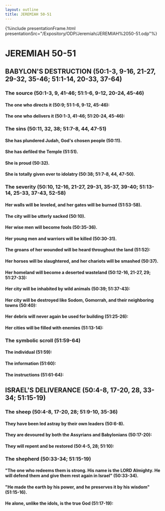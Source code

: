 ```yaml
---
layout: outline
title: JEREMIAH 50-51
---
```

{%include presentationFrame.html presentationSrc="/Expository/ODP/Jeremiah/JEREMIAH%2050-51.odp"%}

# JEREMIAH 50-51
## BABYLON\'S DESTRUCTION (50:1-3, 9-16, 21-27, 29-32, 35-46; 51:1-14, 20-33, 37-64) 
###  The source (50:1-3, 9, 41-46; 51:1-6, 9-12, 20-24, 45-46) 
####  The one who directs it (50:9; 51:1-6, 9-12, 45-46): 
####  The one who delivers it (50:1-3, 41-46; 51:20-24, 45-46): 
###  The sins (50:11, 32, 38; 51:7-8, 44, 47-51) 
####  She has plundered Judah, God\'s chosen people (50:11). 
####  She has defiled the Temple (51:51). 
####  She is proud (50:32). 
####  She is totally given over to idolatry (50:38; 51:7-8, 44, 47-50). 
###  The severity (50:10, 12-16, 21-27, 29-31, 35-37, 39-40; 51:13-14, 25-33, 37-43, 52-58) 
####  Her walls will be leveled, and her gates will be burned (51:53-58). 
####  The city will be utterly sacked (50:10). 
####  Her wise men will become fools (50:35-36). 
####  Her young men and warriors will be killed (50:30-31). 
####  The groans of her wounded will be heard throughout the land (51:52): 
####  Her horses will be slaughtered, and her chariots will be smashed (50:37). 
####  Her homeland will become a deserted wasteland (50:12-16, 21-27, 29; 51:27-33): 
####  Her city will be inhabited by wild animals (50:39; 51:37-43): 
####  Her city will be destroyed like Sodom, Gomorrah, and their neighboring towns (50:40): 
####  Her debris will never again be used for building (51:25-26): 
####  Her cities will be filled with enemies (51:13-14): 
###  The symbolic scroll (51:59-64) 
####  The individual (51:59):
####  The information (51:60): 
####  The instructions (51:61-64): 
## ISRAEL\'S DELIVERANCE (50:4-8, 17-20, 28, 33-34; 51:15-19) 
###  The sheep (50:4-8, 17-20, 28; 51:9-10, 35-36) 
####  They have been led astray by their own leaders (50:6-8). 
####  They are devoured by both the Assyrians and Babylonians (50:17-20): 
####  They will repent and be restored (50:4-5, 28; 51:10): 
###  The shepherd (50:33-34; 51:15-19) 
####  \"The one who redeems them is strong. His name is the LORD Almighty. He will defend them and give them rest again in Israel\" (50:33-34). 
####  \"He made the earth by his power, and he preserves it by his wisdom\" (51:15-16). 
####  He alone, unlike the idols, is the true God (51:17-19): 
